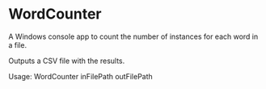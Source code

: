 # WordCounter
A Windows console app to count the number of instances for each word in a file.

Outputs a CSV file with the results.

Usage: WordCounter inFilePath outFilePath
